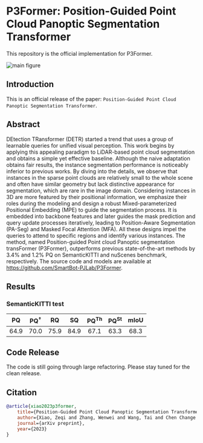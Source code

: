 # P3Former: Position-Guided Point Cloud Panoptic Segmentation Transformer

This repository is the official implementation for P3Former.

![main figure](https://user-images.githubusercontent.com/45515569/227226959-35f887e0-453b-4ac8-81c0-cb4b2f79333c.png)


## Introduction

This is an official release of the paper: `Position-Guided Point Cloud Panoptic Segmentation Transformer`.


## Abstract

DEtection TRansformer (DETR) started a trend that uses a group of learnable queries for unified visual perception.
This work begins by applying this appealing paradigm to LiDAR-based point cloud segmentation and obtains a simple yet effective baseline.
Although the naive adaptation obtains fair results, the instance segmentation performance is noticeably inferior to previous works. 
By diving into the details, we observe that instances in the sparse point clouds are relatively small to the whole scene and often have similar geometry but lack distinctive appearance for segmentation, which are rare in the image domain. 
Considering instances in 3D are more featured by their positional information, we emphasize their roles during the modeling and design a robust Mixed-parameterized Positional Embedding (MPE) to guide the segmentation process. 
It is embedded into backbone features and later guides the mask prediction and query update processes iteratively, leading to Position-Aware Segmentation (PA-Seg) and Masked Focal Attention (MFA).
All these designs impel the queries to attend to specific regions and identify various instances. 
The method, named Position-guided Point cloud Panoptic segmentation transFormer (P3Former), outperforms previous state-of-the-art methods by 3.4% and 1.2% PQ on SemanticKITTI and nuScenes benchmark, respectively. 
The source code and models are available at https://github.com/SmartBot-PJLab/P3Former.



## Results

### SemanticKITTI test

| $\mathrm{PQ}$ | $\mathrm{PQ^{\dagger}}$ | $\mathrm{RQ}$ | $\mathrm{SQ}$ | $\mathrm{PQ}^{\mathrm{Th}}$ | $\mathrm{PQ}^{\mathrm{St}}$ | $\mathrm{mIoU}$ |
| :-------: | :-------: | :-------: | :-------: | :-------: | :-------: | :-------: |
| 64.9 | 70.0 | 75.9 | 84.9 | 67.1 | 63.3 | 68.3 |


## Code Release

The code is still going through large refactoring. Please stay tuned for the clean release.

## Citation

```bibtex
@article{xiao2023p3former,
    title={Position-Guided Point Cloud Panoptic Segmentation Transformer},
    author={Xiao, Zeqi and Zhang, Wenwei and Wang, Tai and Chen Change Loy and Lin, Dahua and Pang, Jiangmiao},
    journal={arXiv preprint},
    year={2023}
}
```
